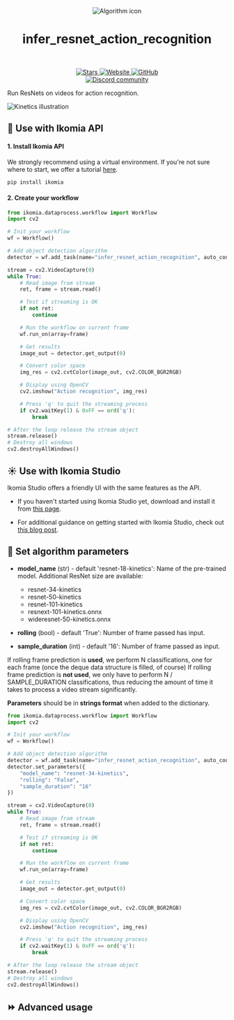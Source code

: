 <div align="center">
  <img src="https://raw.githubusercontent.com/Ikomia-hub/infer_resnet_action_recognition/main/icon/icon.png" alt="Algorithm icon">
  <h1 align="center">infer_resnet_action_recognition</h1>
</div>
<br />
<p align="center">
    <a href="https://github.com/Ikomia-hub/infer_resnet_action_recognition">
        <img alt="Stars" src="https://img.shields.io/github/stars/Ikomia-hub/infer_resnet_action_recognition">
    </a>
    <a href="https://app.ikomia.ai/hub/">
        <img alt="Website" src="https://img.shields.io/website/http/app.ikomia.ai/en.svg?down_color=red&down_message=offline&up_message=online">
    </a>
    <a href="https://github.com/Ikomia-hub/infer_resnet_action_recognition/blob/main/LICENSE.md">
        <img alt="GitHub" src="https://img.shields.io/github/license/Ikomia-hub/infer_resnet_action_recognition.svg?color=blue">
    </a>    
    <br>
    <a href="https://discord.com/invite/82Tnw9UGGc">
        <img alt="Discord community" src="https://img.shields.io/badge/Discord-white?style=social&logo=discord">
    </a> 
</p>


Run ResNets on videos for action recognition.

![Kinetics illustration](https://production-media.paperswithcode.com/datasets/kinetics.jpg)

## :rocket: Use with Ikomia API

#### 1. Install Ikomia API

We strongly recommend using a virtual environment. If you're not sure where to start, we offer a tutorial [here](https://www.ikomia.ai/blog/a-step-by-step-guide-to-creating-virtual-environments-in-python).

```sh
pip install ikomia
```

#### 2. Create your workflow


```python
from ikomia.dataprocess.workflow import Workflow
import cv2

# Init your workflow
wf = Workflow()

# Add object detection algorithm
detector = wf.add_task(name="infer_resnet_action_recognition", auto_connect=True)

stream = cv2.VideoCapture(0)
while True:
    # Read image from stream
    ret, frame = stream.read()

    # Test if streaming is OK
    if not ret:
        continue

    # Run the workflow on current frame
    wf.run_on(array=frame)

    # Get results
    image_out = detector.get_output(0)

    # Convert color space
    img_res = cv2.cvtColor(image_out, cv2.COLOR_BGR2RGB)

    # Display using OpenCV
    cv2.imshow("Action recognition", img_res)

    # Press 'q' to quit the streaming process
    if cv2.waitKey(1) & 0xFF == ord('q'):
        break

# After the loop release the stream object
stream.release()
# Destroy all windows
cv2.destroyAllWindows()
```

## :sunny: Use with Ikomia Studio

Ikomia Studio offers a friendly UI with the same features as the API.

- If you haven't started using Ikomia Studio yet, download and install it from [this page](https://www.ikomia.ai/studio).

- For additional guidance on getting started with Ikomia Studio, check out [this blog post](https://www.ikomia.ai/blog/how-to-get-started-with-ikomia-studio).

## :pencil: Set algorithm parameters

- **model_name** (str) - default 'resnet-18-kinetics': Name of the pre-trained model. Additional ResNet size are available: 
    - resnet-34-kinetics
    - resnet-50-kinetics
    - resnet-101-kinetics
    - resnext-101-kinetics.onnx
    - wideresnet-50-kinetics.onnx

- **rolling** (bool) - default 'True': Number of frame passed has input. 
- **sample_duration** (int) - default '16': Number of frame passed as input. 

If rolling frame prediction is **used**, we perform N classifications, one for each frame (once the deque data structure is filled, of course)
If rolling frame prediction is **not used**, we only have to perform N / SAMPLE_DURATION classifications, thus reducing the amount of time it takes to process a video stream significantly.


**Parameters** should be in **strings format**  when added to the dictionary.


```python
from ikomia.dataprocess.workflow import Workflow
import cv2

# Init your workflow
wf = Workflow()

# Add object detection algorithm
detector = wf.add_task(name="infer_resnet_action_recognition", auto_connect=True)
detector.set_parameters({
    "model_name": "resnet-34-kinetics",
    "rolling": "False",
    "sample_duration": "16"
})

stream = cv2.VideoCapture(0)
while True:
    # Read image from stream
    ret, frame = stream.read()

    # Test if streaming is OK
    if not ret:
        continue

    # Run the workflow on current frame
    wf.run_on(array=frame)

    # Get results
    image_out = detector.get_output(0)

    # Convert color space
    img_res = cv2.cvtColor(image_out, cv2.COLOR_BGR2RGB)

    # Display using OpenCV
    cv2.imshow("Action recognition", img_res)

    # Press 'q' to quit the streaming process
    if cv2.waitKey(1) & 0xFF == ord('q'):
        break

# After the loop release the stream object
stream.release()
# Destroy all windows
cv2.destroyAllWindows()
```



## :fast_forward: Advanced usage 


